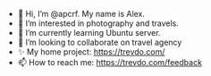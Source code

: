 - 👋 Hi, I’m @apcrf. My name is Alex.
- 👀 I’m interested in photography and travels.
- 🌱 I’m currently learning Ubuntu server.
- 💞️ I’m looking to collaborate on travel agency
- ✨ My home project: https://trevdo.com/
- 📫 How to reach me: https://trevdo.com/feedback

<!---
apcrf/apcrf is a ✨ special ✨ repository because its `README.md` (this file) appears on your GitHub profile.
You can click the Preview link to take a look at your changes.
--->

